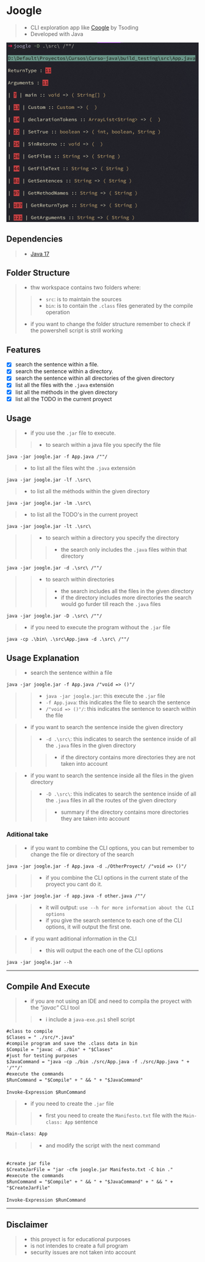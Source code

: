 # Joogle
>- CLI exploration app like [Coogle](https://www.youtube.com/watch?v=wK1HjnwDQng&t=1s) by Tsoding
>- Developed with Java

![expected output](./docs/expected_output.png)

## Dependencies 
>- [Java 17](https://www.oracle.com/es/java/technologies/downloads/#jdk17-windows)

## Folder Structure
>- thw workspace contains two folders where:
>>- `src`: is to maintain the sources
>>- `bin`: is to contain the `.class` files generated by the compile operation
>- if you want to change the folder structure remember to check if the powershell script is strill working

## Features
- [x] search the sentence within a file.
- [x] search the sentence within a directory.
- [x] search the sentence within all directories of the given directory
- [x] list all the files with the `.java` extensión
- [x] list all the méthods in the given directory
- [x] list all the TODO in the current proyect

## Usage

>- if you use the `.jar` file to execute.
>>- to search within a java file you specify the file
```shell
java -jar joogle.jar -f App.java /""/
```
>- to list all the files wiht the `.java` extensión
```shell
java -jar joogle.jar -lf .\src\
```
>- to list all the méthods within the given directory
```shell
java -jar joogle.jar -lm .\src\
```
>- to list all the TODO's in the current proyect
```shell
java -jar joogle.jar -lt .\src\
```
>>- to search within a directory you specify the directory
>>>- the search only includes the `.java` files within that directory
```shell
java -jar joogle.jar -d .\src\ /""/
```
>>- to search within directories
>>>- the search includes all the files in the given directory
>>>- if the directory includes more directories the search would go furder till reach the `.java` files
```shell
java -jar joogle.jar -D .\src\ /""/
```
>- if you need to execute the program without the `.jar` file
```shell
java -cp .\bin\ .\src\App.java -d .\src\ /""/
```
## Usage Explanation
>- search the sentence within a file
```shell
java -jar joogle.jar -f App.java /"void => ()"/
```
>>- `java -jar joogle.jar`: this execute the `.jar` file
>>- `-f App.java`: this indicates the file to search the sentence
>>- `/"void => ()"/`: this indicates the sentence to search within the file

>- if you want to search the sentence inside the given directory
>>- `-d .\src\`: this indicates to search the sentence inside of all the `.java` files in the given directory
>>>- if the directory contains more directories they are not taken into account

>- if you want to search the sentence inside all the files in the given directory
>>- `-D .\src\`: this indicates to search the sentence inside of all the `.java` files in all the routes of the given directory 
>>>- summary if the directory contains more directories they are taken into account

### Aditional take
>- if you want to combine the CLI options, you can but remember to change the file or directory of the search
```shell
java -jar joogle.jar -f App.java -d ./OtherProyect/ /"void => ()"/
```
>>- if you combine the CLI options in the current state of the proyect you cant do it.
```shell
java -jar joogle.jar -f app.java -f other.java /""/
```
>>- it will output: `use --h for more information about the CLI options`
>>- if you give the search sentence to each one of the CLI options, it will output the first one.

>- if you want aditional information in the CLI
>>- this will output the each one of the CLI options
```shell
java -jar joogle.jar --h
```

---------

## Compile And Execute

>- if you are not using an IDE and need to compila the proyect with the *"javac"* CLI tool
>>- i include a `java-exe.ps1` shell script

```shell
#class to compile
$Clases = " ./src/*.java"
#compile program and save the .class data in bin
$Compile = "javac -d ./bin" + "$Clases"
#just for testing purposes
$JavaCommand = "java -cp ./bin ./src/App.java -f ./src/App.java " + '/""/'
#execute the commands
$RunCommand = "$Compile" + " && " + "$JavaCommand"

Invoke-Expression $RunCommand
```
>- if you need to create the `.jar` file
>>- first you need to create the `Manifesto.txt` file with the `Main-class: App` sentence
```txt
Main-class: App
```
>>- and modify the script with the next command
```shell

#create jar file
$CreateJarFile = "jar -cfm joogle.jar Manifesto.txt -C bin ."
#execute the commands
$RunCommand = "$Compile" + " && " + "$JavaCommand" + " && " + "$CreateJarFile"

Invoke-Expression $RunCommand
```

---------

## Disclaimer
>- this proyect is for educational purposes
>- is not intendes to create a full program
>- security issues are not taken into account
